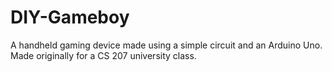 # DIY-Gameboy
A handheld gaming device made using a simple circuit and an Arduino Uno. Made originally for a CS 207 university class.
